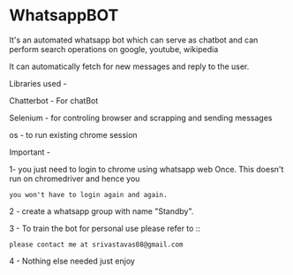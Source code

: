 # WhatsappBOT
It's an automated whatsapp bot which can serve as chatbot and can perform search operations on google, youtube, wikipedia 

It can automatically fetch for new messages and reply to the user.

Libraries used - 

Chatterbot - For chatBot

Selenium - for controling browser and scrapping and sending messages

os - to run existing chrome session

Important - 

1- you just need to login to chrome using whatsapp web Once. This doesn't run on chromedriver and hence you 

    you won't have to login again and again. 

2 - create a whatsapp group with name "Standby".

3 - To train the bot for personal use please refer to ::


    please contact me at srivastavas08@gmail.com


4 - Nothing else needed just enjoy